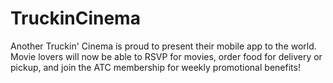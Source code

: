 # TruckinCinema
Another Truckin' Cinema is proud to present their mobile app to the world. Movie lovers will now be able to RSVP for movies, order food for delivery or pickup, and join the ATC membership for weekly promotional benefits!
